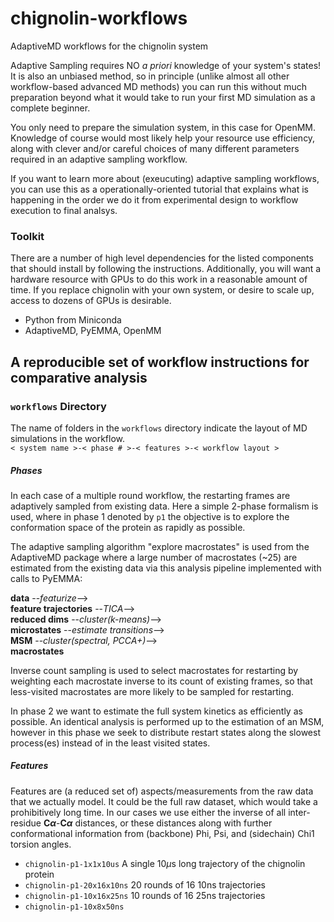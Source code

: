 # chignolin-workflows
AdaptiveMD workflows for the chignolin system

Adaptive Sampling requires NO *a priori* knowledge of your system's states!\
It is also an unbiased method, so in principle (unlike almost all other workflow-based advanced
MD methods) you can run this without much preparation beyond what it would take to run
your first MD simulation as a complete beginner. 

You only need to prepare the simulation system, in this case for OpenMM. Knowledge of course
would most likely help your resource use efficiency, along with clever and/or careful choices
of many different parameters required in an adaptive sampling workflow. 

If you want to learn more about (exeucuting) adaptive sampling workflows,
you can use this as a operationally-oriented tutorial that explains what is
happening in the order we do it from experimental design to workflow execution
to final analsys.

### Toolkit
There are a number of high level dependencies for the listed components that should install
by following the instructions. Additionally, you will want a hardware resource with GPUs
to do this work in a reasonable amount of time. If you replace chignolin with your own system,
or desire to scale up, access to dozens of GPUs is desirable.
 - Python from Miniconda
 - AdaptiveMD, PyEMMA, OpenMM

## A reproducible set of workflow instructions for comparative analysis
### `workflows` Directory
The name of folders in the `workflows` directory indicate the layout of MD simulations in the workflow.\
`< system name >-< phase # >-< features >-< workflow layout >`

##### Phases
In each case of a multiple round workflow, the restarting frames are adaptively sampled from existing data.
Here a simple 2-phase formalism is used, where in phase 1 denoted by `p1` the objective is to
explore the conformation space of the protein as rapidly as possible.

The adaptive sampling algorithm "explore macrostates" is used from the AdaptiveMD package
where a large number of macrostates (~25) are estimated from the existing data via this analysis
pipeline implemented with calls to PyEMMA:

**data** --*featurize*-->\
**feature trajectories** --*TICA*-->\
**reduced dims** --*cluster(k-means)*-->\
**microstates** --*estimate transitions*-->\
**MSM** --*cluster(spectral, PCCA+)*-->\
**macrostates**

Inverse count sampling is used to select macrostates for restarting by weighting each macrostate
inverse to its count of existing frames, so that less-visited macrostates are more likely to be
sampled for restarting.

In phase 2 we want to estimate the full system kinetics as efficiently as possible.
An identical analysis is performed up to the estimation of an MSM, however in this phase we seek
to distribute restart states along the slowest process(es) instead of in the least visited states.

##### Features
Features are (a reduced set of) aspects/measurements from the raw data that we actually model. 
It could be the full raw dataset, which would take a prohibitively long time. In our cases we use
either the inverse of all inter-residue **C$\alpha$**-**C$\alpha$** distances, or these distances
along with further conformational information from (backbone) Phi, Psi, and (sidechain) Chi1 torsion angles. 

 - `chignolin-p1-1x1x10us` A single 10$\mu$s long trajectory of the chignolin protein
 - `chignolin-p1-20x16x10ns` 20 rounds of 16 10ns trajectories
 - `chignolin-p1-10x16x25ns` 10 rounds of 16 25ns trajectories
 - `chignolin-p1-10x8x50ns` 
